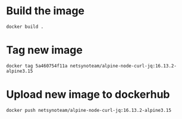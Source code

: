 # Build the image

```
docker build .
```

# Tag new image

```
docker tag 5a460754f11a netsynoteam/alpine-node-curl-jq:16.13.2-alpine3.15
```

# Upload new image to dockerhub

```
docker push netsynoteam/alpine-node-curl-jq:16.13.2-alpine3.15
```
